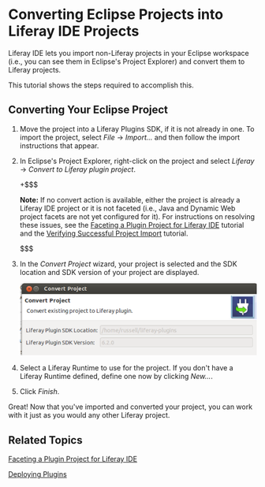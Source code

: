 # Converting Eclipse Projects into Liferay IDE Projects [](id=converting-eclipse-projects-into-liferay-ide-projec)

Liferay IDE lets you import non-Liferay projects in your Eclipse workspace
(i.e., you can see them in Eclipse's Project Explorer) and convert them to
Liferay projects.

This tutorial shows the steps required to accomplish this. 

## Converting Your Eclipse Project [](id=converting-your-eclipse-project)

1.  Move the project into a Liferay Plugins SDK, if it is not already in one. 
    To import the project, select *File* &rarr; *Import...* and then follow the 
    import instructions that appear.

2.  In Eclipse's Project Explorer, right-click on the project and select
    *Liferay* &rarr; *Convert to Liferay plugin project*. 

    +$$$

    **Note:** If no convert action is
    available, either the project is already a Liferay IDE project or it is not
    faceted (i.e., Java and Dynamic Web project facets are not yet configured
    for it). For instructions on resolving these issues, see the
    [Faceting a Plugin Project for Liferay IDE](/develop/tutorials/-/knowledge_base/6-2/faceting-a-plugin-project-for-liferay-ide)
    tutorial and the 
    [Verifying Successful Project Import](/develop/tutorials/-/knowledge_base/6-2/verifying-successful-project-import)
    tutorial. 

    $$$

3.  In the *Convert Project* wizard, your project is selected and the SDK
    location and SDK version of your project are displayed.

    ![Figure 1: The *Convert Project* wizard detects your Plugin's SDK's the location and version.](../../images/ide-convert-plugin-project.png)

4.  Select a Liferay Runtime to use for the project. If you don't have a
    Liferay Runtime defined, define one now by clicking *New...*. 

5.  Click *Finish*. 

Great! Now that you've imported and converted your project, you can work with it 
just as you would any other Liferay project.

## Related Topics [](id=related-topics)

[Faceting a Plugin Project for Liferay IDE](/develop/tutorials/-/knowledge_base/6-2/faceting-a-plugin-project-for-liferay-ide)

[Deploying Plugins](/develop/tutorials/-/knowledge_base/6-2/deploying-plugins)

